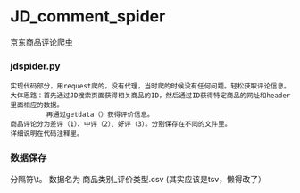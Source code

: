 # JD_comment_spider
 京东商品评论爬虫


### jdspider.py
    实现代码部分，用request爬的，没有代理，当时爬的时候没有任何问题。轻松获取评论信息。
    大体思路：首先通过JD搜索页面获得相关商品的ID，然后通过ID获得特定商品的网址和header里面相应的数据。
             再通过getdata（）获得评价信息。
    商品评论分为差评（1）、中评（2）、好评（3）。分别保存在不同的文件里。
    详细说明在代码注释里。
    
### 数据保存
   分隔符\t。
   数据名为  商品类别_评价类型.csv    (其实应该是tsv，懒得改了）
